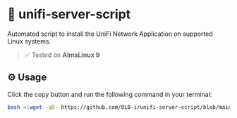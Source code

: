 # 🚀 unifi-server-script

Automated script to install the UniFi Network Application on supported Linux systems.

> ✅ Tested on **AlmaLinux 9**

## ⚙️ Usage

Click the copy button and run the following command in your terminal:

```bash
bash <(wget -qO- https://github.com/0LB-i/unifi-server-script/blob/main/install-unifi-server.sh)
